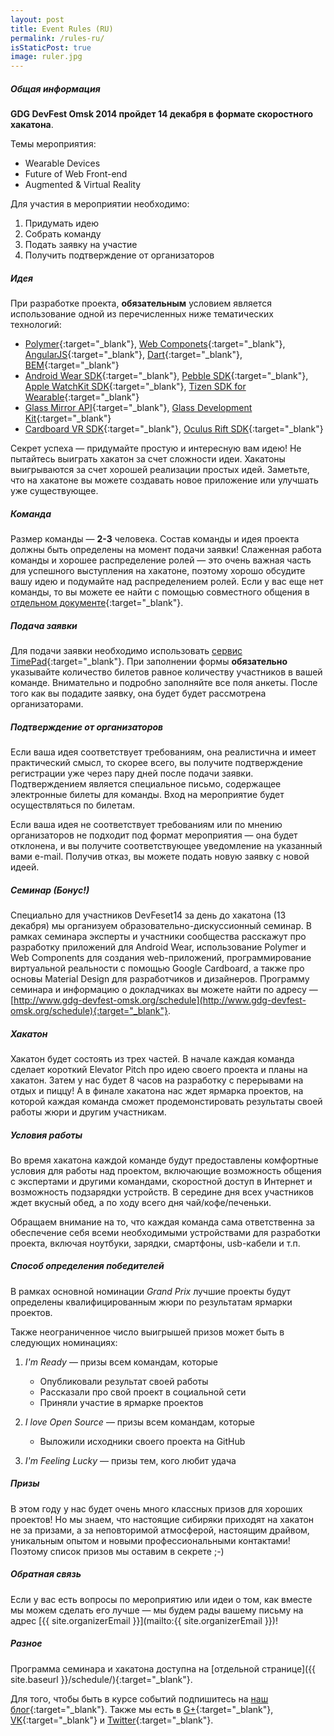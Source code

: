 ```yaml
---
layout: post
title: Event Rules (RU)
permalink: /rules-ru/
isStaticPost: true
image: ruler.jpg
---
```


##### Общая информация

**GDG DevFest Omsk 2014 пройдет 14 декабря в формате скоростного хакатона**.

Темы мероприятия:

* Wearable Devices
* Future of Web Front-end
* Augmented & Virtual Reality

Для участия в мероприятии необходимо:

1. Придумать идею
2. Собрать команду
3. Подать заявку на участие
4. Получить подтверждение от организаторов

##### Идея  
При разработке проекта, **обязательным** условием является использование одной из перечисленных ниже тематических технологий:

* [Polymer](https://www.polymer-project.org/){:target="_blank"}, [Web Componets](http://webcomponents.org/){:target="_blank"}, [AngularJS](https://angularjs.org/){:target="_blank"}, [Dart](https://www.dartlang.org/){:target="_blank"}, [BEM](http://bem.info/){:target="_blank"}
* [Android Wear SDK](https://developer.android.com/wear/index.html){:target="_blank"}, [Pebble SDK](http://developer.getpebble.com/){:target="_blank"}, [Apple WatchKit SDK](https://developer.apple.com/watchkit/){:target="_blank"}, [Tizen SDK for Wearable](http://developer.samsung.com/gear){:target="_blank"}
* [Glass Mirror API](https://developers.google.com/glass/){:target="_blank"}, [Glass Development Kit](https://developers.google.com/glass/develop/gdk/){:target="_blank"}
* [Cardboard VR SDK](https://developers.google.com/cardboard/overview){:target="_blank"}, [Oculus Rift SDK](https://developer.oculus.com/){:target="_blank"}

Секрет успеха — придумайте простую и интересную вам идею! Не пытайтесь выиграть хакатон за счет сложности идеи. Хакатоны выигрываются за счет хорошей реализации простых идей. Заметьте, что на хакатоне вы можете создавать новое приложение или улучшать уже существующее. 

##### Команда
Размер команды — **2-3** человека. Состав команды и идея проекта должны быть определены на момент подачи заявки! Слаженная работа команды и хорошее распределение ролей — это очень важная часть для успешного выступления на хакатоне, поэтому хорошо обсудите вашу идею и подумайте над распределением ролей. Если у вас еще нет команды, то вы можете ее найти с помощью совместного общения в [отдельном документе](http://goo.gl/nrpo5B){:target="_blank"}.

##### Подача заявки
Для подачи заявки необходимо использовать [сервис TimePad](http://gdg-omsk.timepad.ru/event/160828/){:target="_blank"}. При заполнении формы **обязательно** указывайте количество билетов равное количеству участников в вашей команде. Внимательно и подробно заполняйте все поля анкеты. После того как вы подадите заявку, она будет будет рассмотрена организаторами.

##### Подтверждение от организаторов
Если ваша идея соответствует требованиям, она реалистична и имеет практический смысл, то скорее всего, вы получите подтверждение регистрации уже через пару дней после подачи заявки. Подтверждением является специальное письмо, содержащее электронные билеты для команды. Вход на мероприятие будет осуществляться по билетам.

Если ваша идея не соответствует требованиям или по мнению организаторов не подходит под формат мероприятия — она будет отклонена, и вы получите соответствующее уведомление на указанный вами e-mail. Получив отказ, вы можете подать новую заявку с новой идеей.

##### Семинар (Бонус!)
Специально для участников DevFeset14 за день до хакатона (13 декабря) мы организуем образовательно-дискуссионный семинар. В рамках семинара эксперты и участники сообщества расскажут про разработку приложений для Android Wear, использование Polymer и Web Components для создания web-приложений, программирование виртуальной реальности с помощью Google Cardboard, а также про основы Material Design для разработчиков и дизайнеров. Программу семинара и информацию о докладчиках вы можете найти по адресу — [http://www.gdg-devfest-omsk.org/schedule](http://www.gdg-devfest-omsk.org/schedule){:target="_blank"}.

##### Хакатон
Хакатон будет состоять из трех частей. В начале каждая команда сделает короткий Elevator Pitch про идею своего проекта и планы на хакатон. Затем у нас будет 8 часов на разработку с перерывами на отдых и пиццу! А в финале хакатона нас ждет ярмарка проектов, на которой каждая команда сможет продемонстировать результаты своей работы жюри и другим участникам.

##### Условия работы
Во время хакатона каждой команде будут предоставлены комфортные условия для работы над проектом, включающие возможность общения с экспертами и другими командами, скоростной доступ в Интернет и возможность подзарядки устройств. В середине дня всех участников ждет вкусный обед, а по ходу всего дня чай/кофе/печеньки. 

Обращаем внимание на то, что каждая команда сама ответственна за обеспечение себя всеми необходимыми устройствами для разработки проекта, включая ноутбуки, зарядки, смартфоны, usb-кабели и т.п.

##### Способ определения победителей
В рамках основной номинации *Grand Prix* лучшие проекты будут определены квалифицированным жюри по результатам ярмарки проектов. 

Также неограниченное число выигрышей призов может быть в следующих номинациях:

1. *I'm Ready* — призы всем командам, которые
   * Опубликовали результат своей работы
   * Рассказали про свой проект в социальной сети
   * Приняли участие в ярмарке проектов

2. *I love Open Source* — призы всем командам, которые
   * Выложили исходники своего проекта на GitHub

3. *I'm Feeling Lucky* — призы тем, кого любит удача

##### Призы
В этом году у нас будет очень много классных призов для хороших проектов! Но мы знаем, что настоящие сибиряки приходят на хакатон не за призами, а за неповторимой атмосферой, настоящим драйвом, уникальным опытом и новыми профессиональными контактами! Поэтому список призов мы оставим в секрете ;-)

##### Обратная связь
Если у вас есть вопросы по мероприятию или идеи о том, как вместе мы можем сделать его лучше — мы будем рады вашему письму на адрес [{{ site.organizerEmail }}](mailto:{{ site.organizerEmail }})!

##### Разное
Программа семинара и хакатона доступна на [отдельной странице]({{ site.baseurl }}/schedule/){:target="_blank"}. 

Для того, чтобы быть в курсе событий подпишитесь на [наш блог](http://blog.gdgomsk.org){:target="_blank"}. Также мы есть в [G+](https://plus.google.com/102520175692033125056){:target="_blank"}, [VK](http://vk.com/gdgomsk){:target="_blank"} и [Twitter](http://twitter.com/gdgomsk){:target="_blank"}.

<img class="img-responsive feature-image" src="{{ site.baseurl }}/img/posts/ruler.jpg" style="display:none">